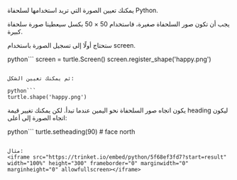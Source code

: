 يمكنك تعيين الصورة التي تريد استخدامها لسلحفاة Python. 

يجب أن تكون صور السلحفاة صغيرة، فاستخدام 50 × 50 بكسل سيعطينا صورة سلحفاة كبيرة. 

ستحتاج أولًا إلى تسجيل الصورة باستخدام screen. 

python```
screen = turtle.Screen()
screen.register_shape('happy.png') 
```

ثم يمكنك تعيين الشكل:

python```
turtle.shape('happy.png')
```

يكون اتجاه صور السلحفاة نحو اليمين عندما تبدأ. لكن يمكنك تغيير قيمة heading ليكون اتجاه الصورة إلى أعلى:

python```
turtle.setheading(90) # face north
```

مثال:
<iframe src="https://trinket.io/embed/python/5f68ef3fd7?start=result" width="100%" height="300" frameborder="0" marginwidth="0" marginheight="0" allowfullscreen></iframe>

